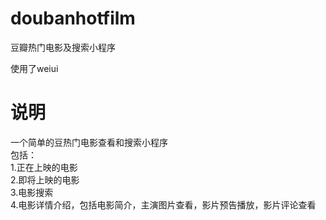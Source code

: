 # doubanhotfilm
豆瓣热门电影及搜索小程序

使用了weiui


# 说明
一个简单的豆热门电影查看和搜索小程序<br/>
包括：<br/>
1.正在上映的电影<br/>
2.即将上映的电影<br/>
3.电影搜索<br/>
4.电影详情介绍，包括电影简介，主演图片查看，影片预告播放，影片评论查看<br/>
